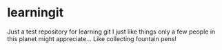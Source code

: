 # learningit
Just a test repository for learning git
I just like things only a few people in this planet might appreciate...
Like collecting fountain pens! 

